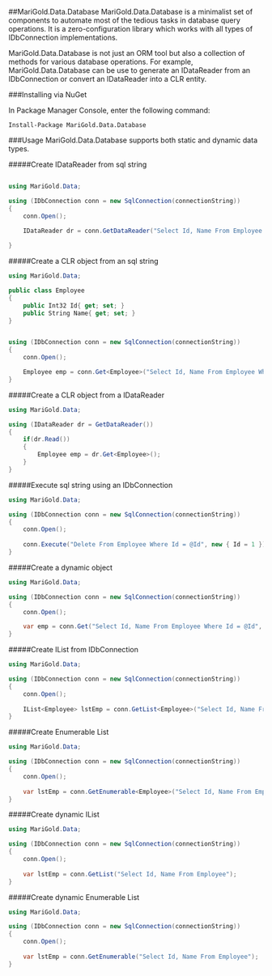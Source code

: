 ##MariGold.Data.Database
MariGold.Data.Database is a minimalist set of components to automate most of the tedious tasks in database query operations. It is a zero-configuration library which works with all types of IDbConnection implementations.

MariGold.Data.Database is not just an ORM tool but also a collection of methods for various database operations. For example, MariGold.Data.Database can be use to generate an IDataReader from an IDbConnection or convert an IDataReader into a CLR entity.


###Installing via NuGet

In Package Manager Console, enter the following command:
```
Install-Package MariGold.Data.Database
```
###Usage
MariGold.Data.Database supports both static and dynamic data types.

#####Create IDataReader from sql string

```csharp

using MariGold.Data;

using (IDbConnection conn = new SqlConnection(connectionString))
{
	conn.Open();

	IDataReader dr = conn.GetDataReader("Select Id, Name From Employee Where Id = @Id", new { Id = 1 });
	
}
```
#####Create a CLR object from an sql string
```csharp
using MariGold.Data;

public class Employee
{
	public Int32 Id{ get; set; }
	public String Name{ get; set; }
}


using (IDbConnection conn = new SqlConnection(connectionString))
{
	conn.Open();

	Employee emp = conn.Get<Employee>("Select Id, Name From Employee Where Id = @Id", new { Id = 1 });
}
```
#####Create a CLR object from a IDataReader
```csharp
using MariGold.Data;

using (IDataReader dr = GetDataReader())
{
	if(dr.Read())
	{
		Employee emp = dr.Get<Employee>();
	}
}
```
#####Execute sql string using an IDbConnection
```csharp
using MariGold.Data;

using (IDbConnection conn = new SqlConnection(connectionString))
{
	conn.Open();
				
	conn.Execute("Delete From Employee Where Id = @Id", new { Id = 1 });
}
```
#####Create a dynamic object
```csharp
using MariGold.Data;

using (IDbConnection conn = new SqlConnection(connectionString))
{
	conn.Open();

	var emp = conn.Get("Select Id, Name From Employee Where Id = @Id", new { Id = 1 });
}
```
#####Create IList from IDbConnection
```csharp
using MariGold.Data;

using (IDbConnection conn = new SqlConnection(connectionString))
{
	conn.Open();
				
	IList<Employee> lstEmp = conn.GetList<Employee>("Select Id, Name From Employee");
}
```
#####Create Enumerable List
```csharp
using MariGold.Data;

using (IDbConnection conn = new SqlConnection(connectionString))
{
	conn.Open();
				
	var lstEmp = conn.GetEnumerable<Employee>("Select Id, Name From Employee");
}
```
#####Create dynamic IList
```csharp
using MariGold.Data;

using (IDbConnection conn = new SqlConnection(connectionString))
{
	conn.Open();
				
	var lstEmp = conn.GetList("Select Id, Name From Employee");
}
```
#####Create dynamic Enumerable List
```csharp
using MariGold.Data;

using (IDbConnection conn = new SqlConnection(connectionString))
{
	conn.Open();
				
	var lstEmp = conn.GetEnumerable("Select Id, Name From Employee");
}
```